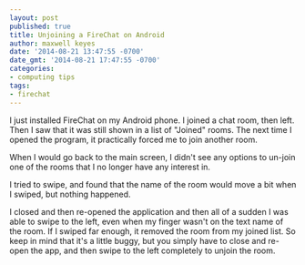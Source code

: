 ```yaml
---
layout: post
published: true
title: Unjoining a FireChat on Android
author: maxwell keyes
date: '2014-08-21 13:47:55 -0700'
date_gmt: '2014-08-21 17:47:55 -0700'
categories:
- computing tips
tags:
- firechat
---
```


I just installed FireChat on my Android phone. I joined a chat room, then left.
Then I saw that it was still shown in a list of "Joined" rooms. The next time I
opened the program, it practically forced me to join another room.

When I would go back to the main screen, I didn't see any options to un-join one
of the rooms that I no longer have any interest in.

I tried to swipe, and found that the name of the room would move a bit when I
swiped, but nothing happened.

I closed and then re-opened the application and then all of a sudden I was able
to swipe to the left, even when my finger wasn't on the text name of the room.
If I swiped far enough, it removed the room from my joined list. So keep in mind
that it's a little buggy, but you simply have to close and re-open the app, and
then swipe to the left completely to unjoin the room.
